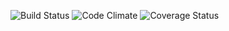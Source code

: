 
![Build Status](https://codeship.com/projects/793f73e0-0688-0135-f11c-1e034e17b246/status?branch=master)
![Code Climate](https://codeclimate.com/github/LiamPhaedrus/starstriker-reviews.png)
![Coverage Status](https://coveralls.io/repos/LiamPhaedrus/starstriker-reviews/badge.png)
